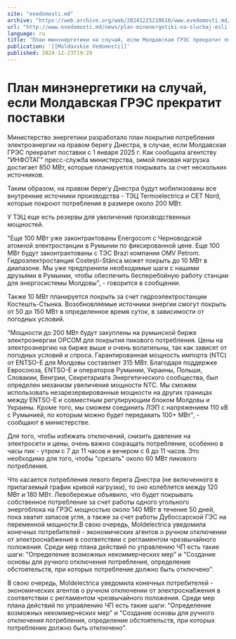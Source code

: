 ```yaml
---
site: "evedomosti.md"
archive: "https://web.archive.org/web/20241225210610/www.evedomosti.md/news/plan-minenergetiki-na-sluchaj-esli-moldavskaya-gres-prekrati"
url: "http://www.evedomosti.md/news/plan-minenergetiki-na-sluchaj-esli-moldavskaya-gres-prekrati"
language: ru
title: "План минэнергетики на случай, если Молдавская ГРЭС прекратит поставки"
publication: '[[Moldavskie Vedomosti]]'
published: 2024-12-23T19:29
---
```


# План минэнергетики на случай, если Молдавская ГРЭС прекратит поставки

Министерство энергетики разработало план покрытия потребления электроэнергии на правом берегу Днестра, в случае, если Молдавская ГРЭС прекратит поставки с 1 января 2025 г. Как сообщила агентству "ИНФОТАГ" пресс-служба министерства, зимой пиковая нагрузка достигает 850 МВт, которые планируется покрывать за счет нескольких источников.

Таким образом, на правом берегу Днестра будут мобилизованы все внутренние источники производства - ТЭЦ Termoelectrica и CET Nord, которые покроют потребления в размере около 200 МВт.

У ТЭЦ еще есть резервы для увеличения производственных мощностей.

"Еще 100 МВт уже законтрактованы Energocom с Черноводской атомной электростанции в Румынии по фиксированной цене. Еще 100 МВт будут законтрактованы с ТЭС Brazi компании OMV Petrom. Гидроэлектростанция Costeşti-Stânca может покрыть до 10 МВт в диапазоне. Мы уже предприняли необходимые шаги с нашими друзьями в Румынии, чтобы обеспечить бесперебойную работу станции для энергосистемы Молдовы", - говорится в сообщении.

Также 10 МВт планируется покрыть за счет гидроэлектростанции Костешть-Стынка. Возобновляемые источники энергии смогут покрыть от 50 до 150 МВт в определенное время суток, в зависимости от погодных условий.

"Мощности до 200 МВт будут закуплены на румынской бирже электроэнергии OPCOM для покрытия пикового потребления. Цены на электроэнергию на бирже выше и очень волатильны, так как зависят от погодных условий и спроса. Гарантированная мощность импорта (NTC) от ENTSO-E для Молдовы составляет 315 МВт. Благодаря поддержке Евросоюза, ENTSO-E и операторов Румынии, Украины, Польши, Словакии, Венгрии, Секретариата Энергетического сообщества, был определен механизм увеличения мощности NTC. Мы сможем использовать незарезервированные мощности на других границах между ENTSO-E и совместным регулирующим блоком Молдовы и Украины. Кроме того, мы сможем соединить ЛЭП с напряжением 110 кВ с Румынией, по которым можно будет передавать 100+ МВт", - сообщают в министерстве.

Для того, чтобы избежать отключений, снизить давление на электросети и цены, очень важно сокращать потребление, особенно в часы пик - утром с 7 до 11 часов и вечером с 6 до 11 часов. Это необходимо для того, чтобы "срезать" около 60 МВт пикового потребления.

Что касается потребления левого берега Днестра (не включенного в прилагаемый график кривой нагрузки), то оно колеблется между 120 МВт и 180 МВт. Левобережье объявило, что будет покрывать собственное потребление за счет работы одного угольного энергоблока на ГРЭС мощностью около 140 МВт в течение 50 дней, пока хватит запасов угля, а также за счет работы Дубоссарской ГЭС на переменной мощности.В свою очередь, Moldelectrica уведомила конечных потребителей - экономических агентов о ручном отключении от электроснабжения в соответствии с регламентом чрезвычайного положения. Среди мер плана действий по управлению ЧП есть такие шаги: "Определение возможных некоммерческих мер" и "Создание основы для ручного отключения потребления, определение обстоятельств, при которых потребление должно быть отключено".

В свою очередь, Moldelectrica уведомила конечных потребителей - экономических агентов о ручном отключении от электроснабжения в соответствии с регламентом чрезвычайного положения. Среди мер плана действий по управлению ЧП есть такие шаги: "Определение возможных некоммерческих мер" и "Создание основы для ручного отключения потребления, определение обстоятельств, при которых потребление должно быть отключено".